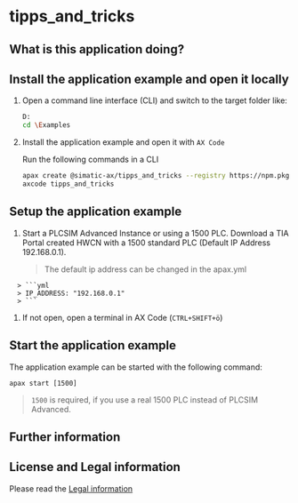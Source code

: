 # tipps_and_tricks

## What is this application doing?

## Install the application example and open it locally

1. Open a command line interface (CLI) and switch to the target folder like:

      ```sh
      D:
      cd \Examples
      ```

1. Install the application example and open it with `AX Code`

      Run the following commands in a CLI

      ```sh
      apax create @simatic-ax/tipps_and_tricks --registry https://npm.pkg.github.com tipps_and_tricks
      axcode tipps_and_tricks
      ```

## Setup the application example

1. Start a PLCSIM Advanced Instance or using a 1500 PLC. Download a TIA Portal created HWCN with a 1500 standard PLC (Default IP Address 192.168.0.1).

      > The default ip address can be changed in the apax.yml
>
      > ```yml
      > IP_ADDRESS: "192.168.0.1"
      > ```

1. If not open, open a terminal in AX Code (`CTRL+SHIFT+ö`)

## Start the application example

  The application example can be started with the following command:

   ```cli
   apax start [1500]
   ```

   > `1500` is required, if you use a real 1500 PLC instead of PLCSIM Advanced.

## Further information

## License and Legal information

Please read the [Legal information](LICENSE.md)
